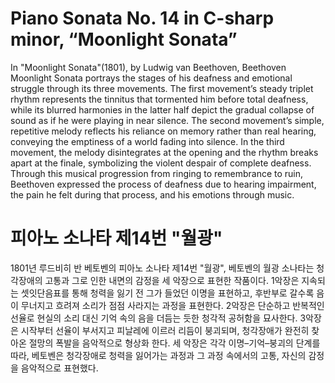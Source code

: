 # Piano Sonata No. 14 in C-sharp minor, “Moonlight Sonata”

In "Moonlight Sonata"(1801), by Ludwig van Beethoven, Beethoven Moonlight Sonata portrays the stages of his deafness and emotional struggle through its three movements. The first movement’s steady triplet rhythm represents the tinnitus that tormented him before total deafness, while its blurred harmonies in the latter half depict the gradual collapse of sound as if he were playing in near silence. The second movement’s simple, repetitive melody reflects his reliance on memory rather than real hearing, conveying the emptiness of a world fading into silence. In the third movement, the melody disintegrates at the opening and the rhythm breaks apart at the finale, symbolizing the violent despair of complete deafness. Through this musical progression from ringing to remembrance to ruin, Beethoven expressed the process of deafness due to hearing impairment, the pain he felt during that process, and his emotions through music.

# 피아노 소나타 제14번 "월광"

1801년 루드비히 반 베토벤의 피아노 소나타 제14번 "월광", 베토벤의 월광 소나타는 청각장애의 고통과 그로 인한 내면의 감정을 세 악장으로 표현한 작품이다. 1악장은 지속되는 셋잇단음표를 통해 청력을 잃기 전 그가 들었던 이명을 표현하고, 후반부로 갈수록 음이 무너지고 흐려져 소리가 점점 사라지는 과정을 표현한다. 2악장은 단순하고 반복적인 선율로 현실의 소리 대신 기억 속의 음을 더듬는 듯한 청각적 공허함을 묘사한다. 3악장은 시작부터 선율이 부서지고 피날레에 이르러 리듬이 붕괴되며, 청각장애가 완전히 찾아온 절망의 폭발을 음악적으로 형상화 한다. 세 악장은 각각 이명–기억–붕괴의 단계를 따라, 베토벤은 청각장애로 청력을 잃어가는 과정과 그 과정 속에서의 고통, 자신의 감정을 음악적으로 표현했다.
